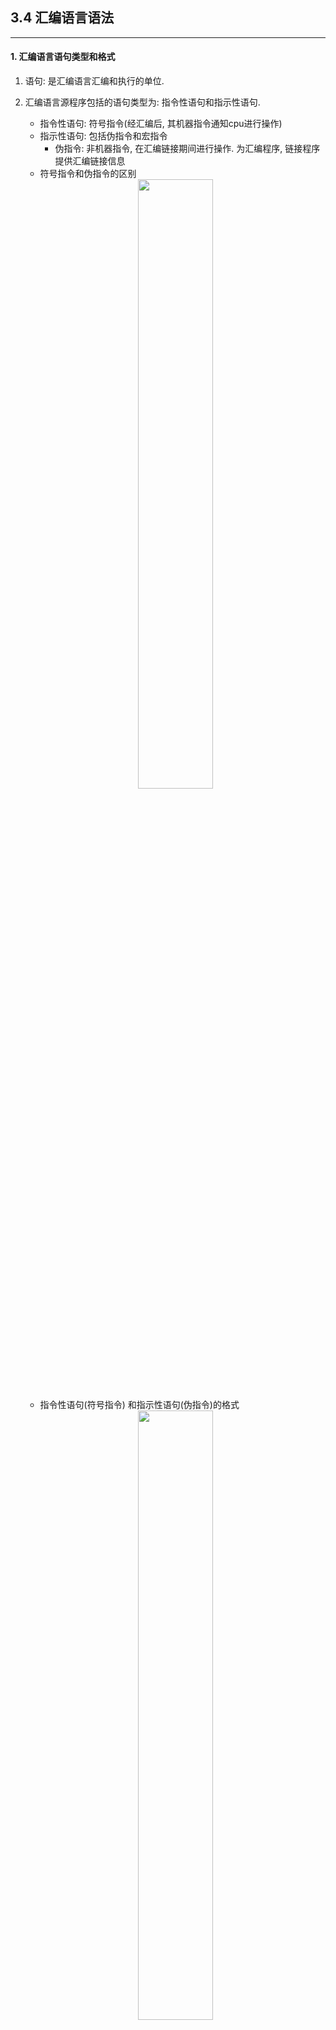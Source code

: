 ## 3.4 汇编语言语法
---
#### 1. 汇编语言语句类型和格式
1. 语句: 是汇编语言汇编和执行的单位. 
2. 汇编语言源程序包括的语句类型为: 指令性语句和指示性语句.
    - 指令性语句: 符号指令(经汇编后, 其机器指令通知cpu进行操作)
    - 指示性语句: 包括伪指令和宏指令
        - 伪指令: 非机器指令, 在汇编链接期间进行操作. 为汇编程序, 链接程序提供汇编链接信息
    - 符号指令和伪指令的区别
    <center><img src="/All_pic/Screenshot 2024-11-06 at 17.30.39.png" width=50%></img></center>
    
    - 指令性语句(符号指令) 和指示性语句(伪指令)的格式
    <center><img src="/All_pic/Screenshot 2024-11-06 at 17.32.18.png" width=50%></img></center>

#### 2. 常用伪指令
1. 常用伪指令和运算符
    - 伪指令: DB DW DD EQU =
    - 运算符: $ SEG OFFET PTR 算术运算、逻辑运算、关系运算
    - 数据定义伪指令
        - DB DW DD DF/DQ/DT
    - 符号定义伪指令
        - EQU =
2. 数据定义伪指令
    1. 字节定义伪指令 DB
        - 变量名DB一个或多个用逗号间隔的单字节数
        - 例: N1 DB 12H, 64, -1, 3*3 或 N2 DB ?, ?, ? ;与N2 DB 3 DUP(?) 等价
        - 说明: DB - Define Byte
    2. 字定义伪指令DW
        - 变量名DW一个或多个用逗号间隔的双字节数
        - 例: WNUM DW 1234H, 56, 'AB', 'C'
        - 说明: DW - Define Word 
        - 功能: 通知汇编程序把DW后跟的双字节数, 依次存入, 占两个字节, 小端法, 不足两个字节的00补在前面
    3. 双字定义伪指令DD 
        - 变量名DD一串用逗号间隔的4字节数
        - 例: DNUM DD 12345678H
        - 依次存入, 每个数占4个字节
    4. 多字节定义伪指令DF/DQ/DT
        - DF: 6字节数
        - DQ: 8字节数
        - DT: 10字节数
3. 符号定义伪指令
    1. 等值伪指令EQU
        - NUM EQU 33 ;const NUM = 33
    2. 等号伪指令=
        - NUM = 33 ; NUM = 33
#### 3. 常用运算符
1. $运算符
    - $运算符可返回汇编计数器的当前值
    - 应用: $运算符紧跟在DB, DW, DD伪指令后, 统计字符串长度
    - e.g: 数据段有: 
        ```
        BUF DB 'THE QUICK BROWN FOX' ;长度为19
        LLL EQU $-BUF
        汇编后符号常数LLL的值为19
        ```
2. SEG运算符
    - 格式: SEG段名/变量名/标号名
    - 功能: 计算某一逻辑段的段基址
    - e.g: 
        ```
        MOV AX, SEG DATA
        MOV DS, AX
        设"DATA"是数据段的段名, 先算出段基址, 赋给AX, 再转赋DS
        ```
3. OFFSET运算符
    - 格式: OFFSET变量名或标号名
    - 功能: 算出逻辑段中某个变量名或标号名所在单元相对于段首的偏移地址
    - e.g: 设以DATA为段名的数据段中, 存在
        ```
        BUF DB 12H, 34H, 56H
        MOV AX, SEG DATA
        MOV DS, AX
        MOV BX, OFFSET BUF
        MOV AL, [BX] ;Al = 12H
        ```
4. PTR运算符
    - 格式: 类型说明符PTR地址表达式
    <center><img src="/All_pic/Screenshot 2024-11-07 at 22.43.34.png" width=50%></img></center>

    - 使用规则:
        - 指令的操作数至少有一个类型属性要确定, 否则必须用PTR运算符说明其中的内存操作数的类型
        - 若两个操作数的类型属性都确定, 则要保持一致. 否则改变内存操作数类型, 保持前后一致.
    - 类型属性确定的操作数:
        - 寄存器  /  用变量名直接寻址的内存操作数
    - 类型属性不确定的操作数
        - 立即数  /  非变量直接寻址的内存操作数
    <center><img src="/All_pic/Screenshot 2024-11-07 at 22.49.01.png" width=50%></img></center>

---
## 3.5 汇编语言基本指令集一
---
#### 1. 通用传送类指令



        